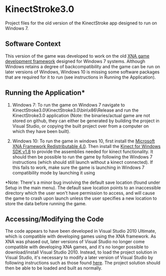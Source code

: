 # KinectStroke3.0
Project files for the old version of the KinectStroke app designed to run on Windows 7.

## Software Context

This version of the game was developed to work on the old [XNA game development framework](https://microsoft.fandom.com/wiki/XNA) designed for Windows 7 systems. Although Windows retains a degree of backcompatibility and the game can be run on later versions of Windows, Windows 10 is missing some software packages that are required for it to run (see instructions in Running the Application).

## Running the Application*

1. Windows 7: To run the game on Windows 7 navigate to KinectStroke3.0\KinectStroke3.0\bin\x86\Release and run the KinectStroke3.0 application (Note: the binaries/actual game are not stored on github, they can either be generated by building the project in Visual Studio, or copying the built project over from a computer on which they have been built).

2. Windows 10: To run the game in windows 10, first install the [Microsoft XNA Framework Redistributable 4.0](https://www.microsoft.com/en-ca/download/details.aspx?id=20914). Then install the [Kinect for Windows SDK v1.8](https://www.microsoft.com/en-ca/download/details.aspx?id=40278) to provide the assemblies needed for kinect functionality. It should then be possible to run the game by following the Windows 7 instructions (which should still launch without a kinect connected). If this fails to work, make sure the game is launching in Windows 7 compatibility mode by launching it using 
  
*Note: There's a minor bug involving the default save location (found under Setup in the main menu). The default save location points to an inaccessible directory which the user won't have permission to access, and will cause the game to crash upon launch unless the user specifies a new location to store the data before running the game.

## Accessing/Modifying the Code

The code appears to have been developed in Visual Studio 2010 Ultimate, which is compatible with developing games using the XNA framework. As XNA was phased out, later versions of Visual Studio no longer come compatible with developing XNA games, and it's no longer possible to download/install Visual Studio 2010. Instead, to load the project solution in Visual Studio, it's necessary to modify a later version of Visual Studio by following instructions such as those found [here](https://flatredball.com/visual-studio-2017-xna-setup/). The project solution should then be able to be loaded and built as normally.
